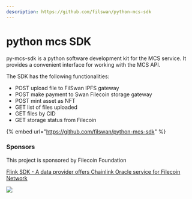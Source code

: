 ```yaml
---
description: https://github.com/filswan/python-mcs-sdk
---
```


# python mcs SDK

py-mcs-sdk is a python software development kit for the MCS service. It provides a convenient interface for working with the MCS API.&#x20;

The SDK has the following functionalities:

* POST    upload file to FilSwan IPFS gateway
* POST    make payment to Swan Filecoin storage gateway
* POST    mint asset as NFT
* GET       list of files uploaded
* GET       files by CID
* GET       storage status from Filecoin

{% embed url="https://github.com/filswan/python-mcs-sdk" %}

### Sponsors

This project is sponsored by Filecoin Foundation

[Flink SDK - A data provider offers Chainlink Oracle service for Filecoin Network](https://github.com/filecoin-project/devgrants/issues/463)

[![](https://github.com/filswan/flink/raw/main/filecoin.png)](https://github.com/filswan/flink/blob/main/filecoin.png)

